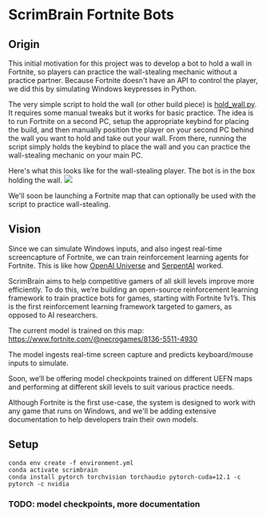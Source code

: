 # ScrimBrain Fortnite Bots

## Origin

This initial motivation for this project was to develop a bot to hold a wall in Fortnite, so players can practice the wall-stealing mechanic without a practice partner. Because Fortnite doesn't have an API to control the player, we did this by simulating Windows keypresses in Python. 

The very simple script to hold the wall (or other build piece) is [hold_wall.py](hold_wall.py). It requires some manual tweaks but it works for basic practice. The idea is to run Fortnite on a second PC, setup the appropriate keybind for placing the build, and then manually position the player on your second PC behind the wall you want to hold and take out your wall. From there, running the script simply holds the keybind to place the wall and you can practice the wall-stealing mechanic on your main PC.

Here's what this looks like for the wall-stealing player. The bot is in the box holding the wall.
![](https://github.com/wkwan/ScrimBrain/blob/master/media/wall-steal.gif)

We'll soon be launching a Fortnite map that can optionally be used with the script to practice wall-stealing.

## Vision

Since we can simulate Windows inputs, and also ingest real-time screencapture of Fortnite, we can train reinforcement learning agents for Fortnite. This is like how [OpenAI Universe](https://github.com/openai/universe) and [SerpentAI](https://github.com/SerpentAI/SerpentAI) worked.

ScrimBrain aims to help competitive gamers of all skill levels improve more efficiently. To do this, we’re building an open-source reinforcement learning framework to train practice bots for games, starting with Fortnite 1v1’s. This is the first reinforcement learning framework targeted to gamers, as opposed to AI researchers.

The current model is trained on this map: https://www.fortnite.com/@necrogames/8136-5511-4930

The model ingests real-time screen capture and predicts keyboard/mouse inputs to simulate. 

Soon, we’ll be offering model checkpoints trained on different UEFN maps and performing at different skill levels to suit various practice needs.

Although Fortnite is the first use-case, the system is designed to work with any game that runs on Windows, and we'll be adding extensive documentation to help developers train their own models.

## Setup

```
conda env create -f environment.yml
conda activate scrimbrain
conda install pytorch torchvision torchaudio pytorch-cuda=12.1 -c pytorch -c nvidia
```

### TODO: model checkpoints, more documentation

 
